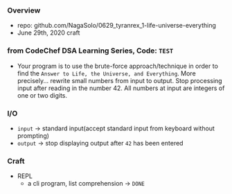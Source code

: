 ### Overview
- repo: github.com/NagaSolo/0629_tyranrex_1-life-universe-everything
- June 29th, 2020 craft

### from CodeChef DSA Learning Series, Code: `TEST`
- Your program is to use the brute-force approach/technique in order to find the `Answer to Life, the Universe, and Everything`. More precisely... rewrite small numbers from input to output. Stop processing input after reading in the number 42. All numbers at input are integers of one or two digits.

### I/O
- `input` -> standard input(accept standard input from keyboard without prompting)
- `output` -> stop displaying output after `42` has been entered

### Craft
- REPL
    - a cli program, list comprehension -> `DONE`